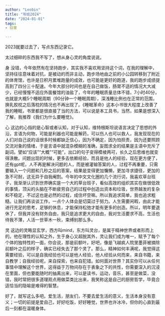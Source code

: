 ```yaml
---
author: "Leobin"
title: "写给2024"
date: "2024-01-01"
tags:
- 日常

---
```


2023就要过去了，写点东西记录它。
<!--more-->
太过细碎的东西我不写了，想从身心灵的角度说说。

身
没错，今年依然有在坚持跑步，其实我不喜欢用坚持这个词，在我的理解中，坚持往往意味着对抗，是被动的而非主动，跑步场地由之前的小公园转移到了附近的体育馆，也许是日积月累堆跑量的成效，也可能是更好的跑道，我的跑步成绩提高到了四分三十配速。今年大部分时间也是在自己做饭，肠胃不适的情况大大减少，已经慢慢不适应外面餐馆的油盐了，今年的睡眠质量总体不错，7小时40分，也就是大概5个睡眠周期（90分钟一个睡眠周期），深浅睡比例也在正常的范围，换乳胶枕之后落枕的情况也不再出现了。《睡眠革命》这本小书很大程度上改善了我的睡眠，书里都是很直接了当的方法，可以说是本工具书，当然，如果是想深入了解，我推荐《我们为什么要睡觉》。

心
这边的心指的是心智或者认知，对于认知，维特根斯坦说语言决定了思想的外沿，言语为何物，可能是利器也可能是解药，可以伤人也可以救人，我发现现在的人们对自己说的话很多时候都缺乏信心，因为不确定，因为怕担责，因为还要照顾交流对象的情绪，于是言语中就混杂模糊的准确，妄图求全的结果是主语中充斥了副词。譬如“应该”“大概”“可能”，出口的句子变得模棱两可，长久之后思维也就变得涣散。问题出现的时候，更多去依赖经验，而且是他人的经验，现在更方便了，还有gpt呢，人不再是解决问题的人，而是被灌输答案的人，过程不再重要，只需要输入一个问题和几秒之后的答案，结果是变得更加慵懒，更加寻求捷径，更加的急不可耐，这无异于自我阉割。今年的中文文化圈的几个流行词，我喜欢草台班子，我渐渐认识到世界确实是一个大的草台班子，看似高效的组织其实在做很低效的事情，顶尖的头脑在不断疲劳自己的过程中创造出资本和垃圾，世界越发的复杂和不稳定，不过这也是必然的过程，成住坏空嘛。所以我追求简单，我也追求粗糙。让我们再谈谈工作，一点个人体会是切莫过于努力。人生需要闲暇，由此才能进行充足的思考，足够的休息，才能保持松弛才能有更多的创造。所以，明年要退休了，但我并没有财务自由，我只是追求更大的自由，我对生活要求不高，生活也待我不薄，人活一世草木一秋，束缚别那么多。

灵
这边的灵略显玄学，西方叫mind，东方叫灵台，是属于精神世界或者形而上的。他在理性的认知之外，生于身心又超脱其外，灵让我们成为唯一，赋予了每个个体的独特性的一面，你会说，那是前额叶。好吧，像是飞越疯人院里墨菲被摘除前额叶之后的样子，确实已经失去了那个灵了。那么，精神如何丰满呢，我觉得这需要经验，可以是自我经验也可以是他人经验，他人经验从何而来，来自书籍，来自教学；自我经验呢，来自探索，也来自犯错。如何面对世界？其实你可以从任何事情中理解这个世界，这得益于万物间存在于表象之下的共性，你需要深入的沉浸在里面，但也要能随时的抽离出来，可以是读书，运动，音乐，甚至是做菜，没错，我时常把很多道理观点用做菜类比出来，我笑称这是自己的厨房哲学，毕竟合适恰当的隐喻是难得的智慧。

好了，就写这么多吧。爱生活，朋友们，不要去爱生活的意义，生活本身没有意义；一切的前提是爱自己，好好吃饭，好好睡觉，世界也许冰冷，但你的心直到最后一刻都在温暖身体。
